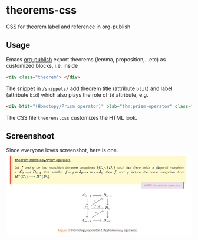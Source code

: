 # theorems-css
CSS for theorem label and reference in org-publish


Usage
------
Emacs [org-publish](http://orgmode.org/manual/Publishing.html) export theorems (lemma, proposition,...etc) as customized blocks, i.e. inside
``` html
<div class="theorem"> </div>
```

The snippet in `/snippets/` add theorem title (attribute `btit`) and label (attribute `bid`) which also plays the role of `id` attribute, e.g.
```html
<div btit="(Homotopy/Prism operator)" blab="thm:prism-operator" class="theorem">
```

The CSS file `theorems.css` customizes the HTML look.

Screenshoot
-----------
Since everyone loves screenshot, here is one.
![Screenshoot](./screenshot.png)
